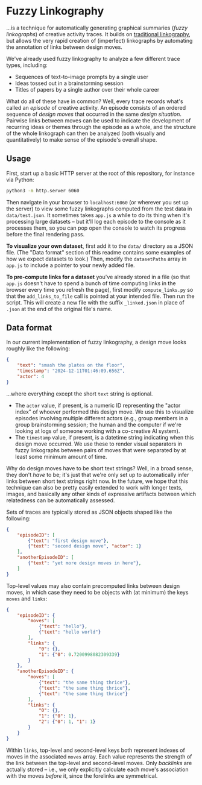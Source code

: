 # Fuzzy Linkography
...is a technique for automatically generating graphical summaries (*fuzzy linkographs*) of creative activity traces. It builds on [traditional linkography](https://mitpress.mit.edu/9780262027199/linkography/), but allows the very rapid creation of (imperfect) linkographs by automating the annotation of links between design moves.

We've already used fuzzy linkography to analyze a few different trace types, including:

- Sequences of text-to-image prompts by a single user
- Ideas tossed out in a brainstorming session
- Titles of papers by a single author over their whole career

What do all of these have in common? Well, every trace records what's called an *episode* of creative activity. An episode consists of an ordered sequence of *design moves* that occurred in the same *design situation*. Pairwise links between moves can be used to indicate the development of recurring ideas or themes through the episode as a whole, and the structure of the whole linkograph can then be analyzed (both visually and quantitatively) to make sense of the episode's overall shape.

## Usage
First, start up a basic HTTP server at the root of this repository, for instance via Python:

```sh
python3 -m http.server 6060
```

Then navigate in your browser to `localhost:6060` (or wherever you set up the server) to view some fuzzy linkographs computed from the test data in `data/test.json`. It sometimes takes `app.js` a while to do its thing when it's processing large datasets – but it'll log each episode to the console as it processes them, so you can pop open the console to watch its progress before the final rendering pass.

**To visualize your own dataset**, first add it to the `data/` directory as a JSON file. (The "Data format" section of this readme contains some examples of how we expect datasets to look.) Then, modify the `datasetPaths` array in `app.js` to include a pointer to your newly added file.

**To pre-compute links for a dataset** you've already stored in a file (so that `app.js` doesn't have to spend a bunch of time computing links in the browser every time you refresh the page), first modify `compute_links.py` so that the `add_links_to_file` call is pointed at your intended file. Then run the script. This will create a new file with the suffix `_linked.json` in place of `.json` at the end of the original file's name.

## Data format
In our current implementation of fuzzy linkography, a design move looks roughly like the following:

```json
{
	"text": "smash the plates on the floor",
	"timestamp": "2024-12-11T01:46:09.656Z",
	"actor": 4
}
```

...where everything except the short `text` string is optional.

- The `actor` value, if present, is a numeric ID representing the "actor index" of whoever performed this design move. We use this to visualize episodes involving multiple different actors (e.g., group members in a group brainstorming session; the human and the computer if we're looking at logs of someone working with a co-creative AI system).
- The `timestamp` value, if present, is a datetime string indicating when this design move occurred. We use these to render visual separators in fuzzy linkographs between pairs of moves that were separated by at least some minimum amount of time.

Why do design moves have to be short text strings? Well, in a broad sense, they don't *have* to be; it's just that we're only set up to automatically infer links between short text strings right now. In the future, we hope that this technique can also be pretty easily extended to work with longer texts, images, and basically any other kinds of expressive artifacts between which relatedness can be automatically assessed.

Sets of traces are typically stored as JSON objects shaped like the following:

```json
{
	"episodeID": [
		{"text": "first design move"},
		{"text": "second design move", "actor": 1}
	],
	"anotherEpisodeID": [
		{"text": "yet more design moves in here"},
	]
}
```

Top-level values may also contain precomputed links between design moves, in which case they need to be objects with (at minimum) the keys `moves` and `links`:

```json
{
	"episodeID": {
		"moves": [
			{"text": "hello"},
			{"text": "hello world"}
		],
		"links": {
			"0": {},
			"1": {"0": 0.7200998082309339}
		}
	},
	"anotherEpisodeID": {
		"moves": [
			{"text": "the same thing thrice"},
			{"text": "the same thing thrice"},
			{"text": "the same thing thrice"}
		],
		"links": {
			"0": {},
			"1": {"0": 1},
			"2": {"0": 1, "1": 1}
		}
	}
}
```

Within `links`, top-level and second-level keys both represent indexes of moves in the associated `moves` array. Each value represents the strength of the link between the top-level and second-level moves. Only *backlinks* are actually stored – i.e., we only explicitly calculate each move's association with the moves *before* it, since the forelinks are symmetrical.
